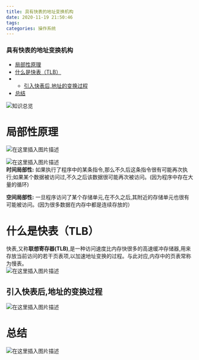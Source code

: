 ```yaml
---
title: 具有快表的地址变换机构
date: 2020-11-19 21:50:46
tags: 
categories: 操作系统
---
```


<!--more-->

### 具有快表的地址变换机构

- [局部性原理](#_8)
- [什么是快表（TLB）](#TLB_16)
- - [引入快表后,地址的变换过程](#_20)
- [总结](#_23)

![知识总览](https://img-blog.csdnimg.cn/20201119214111560.png?x-oss-process=image/watermark,type_ZmFuZ3poZW5naGVpdGk,shadow_10,text_aHR0cHM6Ly9ibG9nLmNzZG4ubmV0L3FxXzIxMDQwNTU5,size_16,color_FFFFFF,t_70#pic_center)

# 局部性原理

![在这里插入图片描述](https://img-blog.csdnimg.cn/20201119214757890.png?x-oss-process=image/watermark,type_ZmFuZ3poZW5naGVpdGk,shadow_10,text_aHR0cHM6Ly9ibG9nLmNzZG4ubmV0L3FxXzIxMDQwNTU5,size_16,color_FFFFFF,t_70#pic_center)

![在这里插入图片描述](https://img-blog.csdnimg.cn/20201119214747999.png?x-oss-process=image/watermark,type_ZmFuZ3poZW5naGVpdGk,shadow_10,text_aHR0cHM6Ly9ibG9nLmNzZG4ubmV0L3FxXzIxMDQwNTU5,size_16,color_FFFFFF,t_70#pic_center)  
**时间局部性:** 如果执行了程序中的某条指令,那么不久后这条指令很有可能再次执行;如果某个数据被访问过,不久之后该数据很可能再次被访问。\(因为程序中存在大量的循环\)

**空间局部性:** 一旦程序访问了某个存储单元,在不久之后,其附近的存储单元也很有可能被访问。\(因为很多数据在内存中都是连续存放的）

# 什么是快表（TLB）

快表,又称**联想寄存器\(TLB\)**,是一种访问速度比内存快很多的高速缓冲存储器,用来存放当前访问的若干页表项,以加速地址变换的过程。与此对应,内存中的页表常称为慢表。  
![在这里插入图片描述](https://img-blog.csdnimg.cn/20201119214939224.png?x-oss-process=image/watermark,type_ZmFuZ3poZW5naGVpdGk,shadow_10,text_aHR0cHM6Ly9ibG9nLmNzZG4ubmV0L3FxXzIxMDQwNTU5,size_16,color_FFFFFF,t_70#pic_center)

## 引入快表后,地址的变换过程

![在这里插入图片描述](https://img-blog.csdnimg.cn/20201119215009216.png?x-oss-process=image/watermark,type_ZmFuZ3poZW5naGVpdGk,shadow_10,text_aHR0cHM6Ly9ibG9nLmNzZG4ubmV0L3FxXzIxMDQwNTU5,size_16,color_FFFFFF,t_70#pic_center)

# 总结

![在这里插入图片描述](https://img-blog.csdnimg.cn/2020111921502031.png?x-oss-process=image/watermark,type_ZmFuZ3poZW5naGVpdGk,shadow_10,text_aHR0cHM6Ly9ibG9nLmNzZG4ubmV0L3FxXzIxMDQwNTU5,size_16,color_FFFFFF,t_70#pic_center)